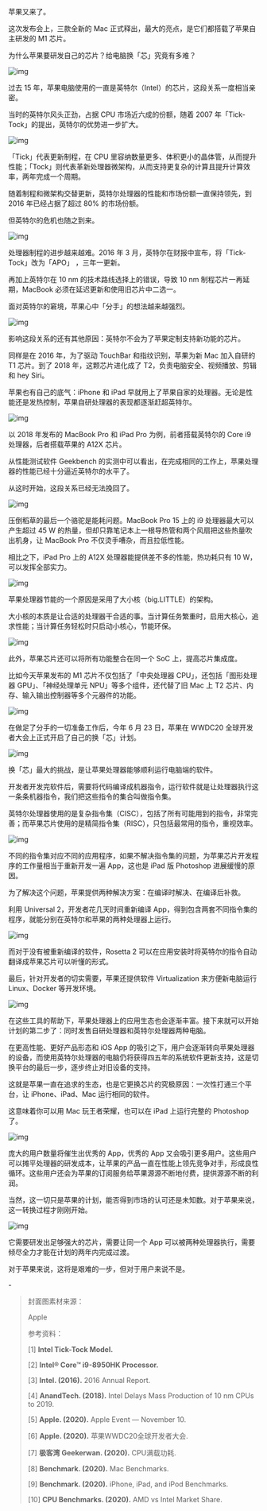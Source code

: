 苹果又来了。



这次发布会上，三款全新的 Mac 正式释出，最大的亮点，是它们都搭载了苹果自主研发的 M1 芯片。



为什么苹果要研发自己的芯片？给电脑换「芯」究竟有多难？



![img](https://mmbiz.qpic.cn/mmbiz_gif/SlOqFKqEO4FHDO8QlsgJJbvzqDCQibj4SC9nLm0RwDaL0wC4bYarYcpaib4NQMtoFyfPxUIyy5ibSoKdXAb3jj6Xw/640?wx_fmt=gif)



过去 15 年，苹果电脑使用的一直是英特尔（Intel）的芯片，这段关系一度相当亲密。



当时的英特尔风头正劲，占据 CPU 市场近六成的份额，随着 2007 年「Tick-Tock」的提出，英特尔的优势进一步扩大。



![img](https://mmbiz.qpic.cn/mmbiz_png/SlOqFKqEO4FHDO8QlsgJJbvzqDCQibj4SVIyPWwwoVe2fmgiaUkpCcocXaYvcZGEFm5jZXIO6CO890nic3muqGHBA/640?wx_fmt=png)



「Tick」代表更新制程，在 CPU 里容纳数量更多、体积更小的晶体管，从而提升性能；「Tock」则代表革新处理器微架构，从而支持更复杂的计算且提升计算效率，两年完成一个周期。



随着制程和微架构交替更新，英特尔处理器的性能和市场份额一直保持领先，到 2016 年已经占据了超过 80% 的市场份额。



但英特尔的危机也随之到来。



![img](https://mmbiz.qpic.cn/mmbiz_png/SlOqFKqEO4FHDO8QlsgJJbvzqDCQibj4S191FTibADqmnubtPgcelwHZX43gqhY9yeI3ldEGlnZP5biayW4INxOAA/640?wx_fmt=png)



处理器制程的进步越来越难。2016 年 3 月，英特尔在财报中宣布，将「Tick-Tock」改为「APO」 ，三年一更新。



再加上英特尔在 10 nm 的技术路线选择上的错误，导致 10 nm 制程芯片一再延期，MacBook 必须在延迟更新和使用旧芯片中二选一。



面对英特尔的窘境，苹果心中「分手」的想法越来越强烈。



![img](https://mmbiz.qpic.cn/mmbiz_png/SlOqFKqEO4FHDO8QlsgJJbvzqDCQibj4SR3ibiaeZibpWCcbyEdqLE9V5icKwJcstPIonpNvWiaDgPwt6BXVMNeVh8pw/640?wx_fmt=png)



影响这段关系的还有其他原因：英特尔不会为了苹果定制支持新功能的芯片。





同样是在 2016 年，为了驱动 TouchBar 和指纹识别，苹果为新 Mac 加入自研的 T1 芯片。到了 2018 年，这颗芯片进化成了 T2，负责电脑安全、视频播放、剪辑和 hey Siri。



苹果也有自己的底气：iPhone 和 iPad 早就用上了苹果自家的处理器。无论是性能还是发热控制，苹果自研处理器的表现都逐渐赶超英特尔。



![img](https://mmbiz.qpic.cn/mmbiz_png/SlOqFKqEO4FHDO8QlsgJJbvzqDCQibj4S8zc7jf8yP1QQ9T1lLMcQ1lZ0icG6jgQFXeZWoXYaMmUf3pib6Re5jWFQ/640?wx_fmt=png)



以 2018 年发布的 MacBook Pro 和 iPad Pro 为例，前者搭载英特尔的 Core i9 处理器，后者搭载苹果的 A12X 芯片。



从性能测试软件 Geekbench 的实测中可以看出，在完成相同的工作上，苹果处理器的性能已经十分逼近英特尔的水平了。



从这时开始，这段关系已经无法挽回了。



![img](https://mmbiz.qpic.cn/mmbiz_png/SlOqFKqEO4FHDO8QlsgJJbvzqDCQibj4SZL7QVCLHm73ZtgkaJUFrXtOPWribUjSibZK7G5q2Af4rU3ib1uBvm4dKw/640?wx_fmt=png)



压倒稻草的最后一个骆驼是能耗问题。MacBook Pro 15 上的 i9 处理器最大可以产生超过 45 W 的热量，但却只靠笔记本上一根导热管和两个风扇把这些热量吹出机身，让 MacBook Pro 不仅烫手嘈杂，而且拉低性能。



相比之下，iPad Pro 上的 A12X 处理器能提供差不多的性能，热功耗只有 10 W，可以发挥全部实力。



![img](https://mmbiz.qpic.cn/mmbiz_png/SlOqFKqEO4FHDO8QlsgJJbvzqDCQibj4SglbHWL4msewyVmryQfiaVv67ocATJ5aRIGiaX5hJAt7ickTBwUtMdVRow/640?wx_fmt=png)



苹果处理器节能的一个原因是采用了大小核（big.LITTLE）的架构。



大小核的本质是让合适的处理器干合适的事。当计算任务繁重时，启用大核心，追求性能；当计算任务轻松时只启动小核心，节能环保。



![img](https://mmbiz.qpic.cn/mmbiz_png/SlOqFKqEO4FHDO8QlsgJJbvzqDCQibj4SppmgzTibB5PMmEFyG8WcBSHPgDpR9qG9MVS7Zxbo0kEA8eFW30mVrSQ/640?wx_fmt=png)



此外，苹果芯片还可以将所有功能整合在同一个 SoC 上，提高芯片集成度。

 

比如今天苹果发布的 M1 芯片不仅包括了「中央处理器 CPU」，还包括「图形处理器 GPU」、「神经处理单元 NPU」等多个组件，还代替了旧 Mac 上 T2 芯片、内存、输入输出控制器等多个元器件的功能。



![img](https://mmbiz.qpic.cn/mmbiz_gif/SlOqFKqEO4FHDO8QlsgJJbvzqDCQibj4Sfjysbsl3Okot7yl46JhG8SJ0rc4EDKy2Jo1JberLKGn88VsOaWp8hg/640?wx_fmt=gif)



在做足了分手的一切准备工作后，今年 6 月 23 日，苹果在 WWDC20 全球开发者大会上正式开启了自己的换「芯」计划。



![img](https://mmbiz.qpic.cn/mmbiz_png/SlOqFKqEO4FHDO8QlsgJJbvzqDCQibj4SJbQ97xKsvuq2iaLl9Jf6m6Q6PLPic42kubwrA2XqnqYETv42GjWoicX6g/640?wx_fmt=png)



换「芯」最大的挑战，是让苹果处理器能够顺利运行电脑端的软件。



开发者开发完软件后，需要将代码编译成机器指令，运行软件就是让处理器执行这一条条机器指令，我们把这些指令的集合叫做指令集。



英特尔处理器使用的是复杂指令集（CISC），包括了所有可能用到的指令，非常完善；而苹果芯片使用的是精简指令集（RISC），只包括最常用的指令，重视效率。



![img](https://mmbiz.qpic.cn/mmbiz_png/SlOqFKqEO4FHDO8QlsgJJbvzqDCQibj4SazQMxicMmlom27kmWQDw9UKotY6jJepIdMApicYeKmcxlAJAAJyPGH1Q/640?wx_fmt=png)



不同的指令集对应不同的应用程序，如果不解决指令集的问题，为苹果芯片开发程序的工作量相当于重新开发一遍 App，这也是 iPad 版 Photoshop 进展缓慢的原因。



为了解决这个问题，苹果提供两种解决方案：在编译时解决、在编译后补救。

 

利用 Universal 2，开发者花几天时间重新编译 App，得到包含两套不同指令集的程序，就能分别在英特尔和苹果的两种处理器上运行。



![img](https://mmbiz.qpic.cn/mmbiz_gif/SlOqFKqEO4FHDO8QlsgJJbvzqDCQibj4SZE0vhZEDAeJxpH81SM74p7tTssqPNDdWwe1ibmx3LEfW3yxOpXUoWuA/640?wx_fmt=gif)



而对于没有被重新编译的软件，Rosetta 2 可以在应用安装时将英特尔的指令自动翻译成苹果芯片可以听懂的形式。

 

最后，针对开发者的切实需要，苹果还提供软件 Virtualization 来方便新电脑运行 Linux、Docker 等开发环境。



![img](https://mmbiz.qpic.cn/mmbiz_png/SlOqFKqEO4FHDO8QlsgJJbvzqDCQibj4SWdOPetN3dmGoYcjc5T90grIQGt1BH12ztEIXDlIWYYvOGjYbcrA0TQ/640?wx_fmt=png)



在这些工具的帮助下，苹果处理器上的应用生态也会逐渐丰富。接下来就可以开始计划的第二步了：同时发售自研处理器和英特尔处理器两种电脑。

 

在更高性能、更好产品形态和 iOS App 的吸引之下，用户会逐渐转向苹果处理器的设备，而使用英特尔处理器的电脑仍将获得四五年的系统软件更新支持，这是切换平台的最后一步，逐步终止对旧设备的支持。



这就是苹果一直在追求的生态，也是它更换芯片的究极原因：一次性打通三个平台，让 iPhone、iPad、Mac 运行相同的软件。



这意味着你可以用 Mac 玩王者荣耀，也可以在 iPad 上运行完整的 Photoshop 了。



![img](https://mmbiz.qpic.cn/mmbiz_gif/SlOqFKqEO4FHDO8QlsgJJbvzqDCQibj4SbGdLas6I4T64Ns9usUOwKQFE1FFziaJ94KOdIMpdUeHhIh5CXa9ghaA/640?wx_fmt=gif)



庞大的用户数量将催生出优秀的 App，优秀的 App 又会吸引更多用户。这些用户可以摊平处理器的研发成本，让苹果的产品一直在性能上领先竞争对手，形成良性循环。这些用户还会为苹果的订阅服务给苹果源源不断地付费，提供源源不断的利润。



当然，这一切只是苹果的计划，能否得到市场的认可还是未知数。对于苹果来说，这一转换过程才刚刚开始。



![img](https://mmbiz.qpic.cn/mmbiz_gif/SlOqFKqEO4FHDO8QlsgJJbvzqDCQibj4SLzuO4ibNEFkXkCG29q7IEuGC0ZnVX0oL08CCe8XF21VvibyWibVWp1qog/640?wx_fmt=gif)



它需要研发出足够强大的芯片，需要让同一个 App 可以被两种处理器执行，需要倾尽全力才能在计划的两年内完成过渡。



对于苹果来说，这将是艰难的一步，但对于用户来说不是。



\-



> 封面图素材来源：
>
> Apple
>
> 
>
> 参考资料：
>
> 
>
> [1] **Intel Tick-Tock Model.** 
>
> [2] **Intel® Core™ i9-8950HK Processor.** 
>
> [3] **Intel. (2016).** 2016 Annual Report.
>
> [4] **AnandTech. (2018).** Intel Delays Mass Production of 10 nm CPUs to 2019. 
>
> [5] **Apple. (2020).** Apple Event — November 10. 
>
> [6] **Apple. (2020).** 苹果WWDC20全球开发者大会. 
>
> [7] **极客湾 Geekerwan. (2020).** CPU满载功耗. 
>
> [8] **Benchmark. (2020).** Mac Benchmarks. 
>
> [9] **Benchmark. (2020).** iPhone, iPad, and iPod Benchmarks. 
>
> [10] **CPU Benchmarks. (2020).** AMD vs Intel Market Share. 